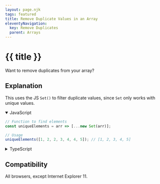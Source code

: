 ```yaml
---
layout: page.njk
tags: featured
title: Remove Duplicate Values in an Array
eleventyNavigation:
  key: Remove Duplicates
  parent: Arrays
---
```

# {{ title }}

Want to remove duplicates from your array?

<h2 class="h5">Explanation</h2>

This uses the JS `Set()` to filter duplicate values, since `Set` only works with unique values.

<details open>
  <summary>JavaScript</summary>
  
```javascript
// Function to find elements
const uniqueElements = arr => [...new Set(arr)];

// Usage
uniqueElements([1, 2, 2, 3, 4, 4, 5]); // [1, 2, 3, 4, 5]
```
</details>

<details>
  <summary>TypeScript</summary>
  
```typescript
// Function to find elements
const uniqueElements = arr: [] => [...new Set(arr)];

// Usage
uniqueElements([1, 2, 2, 3, 4, 4, 5]); // [1, 2, 3, 4, 5]
```
</details>

<h2 class="h5">Compatibility</h2>

All browsers, except Internet Explorer 11.